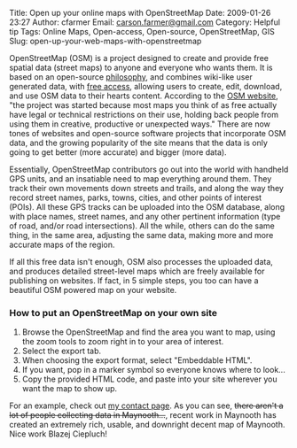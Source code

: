 Title: Open up your online maps with OpenStreetMap
Date: 2009-01-26 23:27
Author: cfarmer
Email: carson.farmer@gmail.com
Category: Helpful tip
Tags: Online Maps, Open-access, Open-source, OpenStreetMap, GIS
Slug: open-up-your-web-maps-with-openstreetmap

OpenStreetMap (OSM) is a project designed to create and provide free
spatial data (street maps) to anyone and everyone who wants them. It is
based on an open-source [philosophy][], and combines wiki-like user
generated data, with [free access][], allowing users to create, edit,
download, and use OSM data to their hearts content. According to the
[OSM website][], "the project was started because most maps you think of
as free actually have legal or technical restrictions on their use,
holding back people from using them in creative, productive or
unexpected ways." There are now tones of websites and open-source
software projects that incorporate OSM data, and the growing popularity
of the site means that the data is only going to get better (more
accurate) and bigger (more data).
<!--more-->

Essentially, OpenStreetMap contributors go out into the world
with handheld GPS units, and an insatiable need to map everything around
them. They track their own movements down streets and trails, and along
the way they record street names, parks, towns, cities, and other points
of interest (POIs). All these GPS tracks can be uploaded into the OSM
database, along with place names, street names, and any other pertinent
information (type of road, and/or road intersections). All the while,
others can do the same thing, in the same area, adjusting the same data,
making more and more accurate maps of the region.

If all this free data isn't enough, OSM also processes the uploaded
data, and produces detailed street-level maps which are freely available
for publishing on websites. If fact, in 5 simple steps, you too can have
a beautiful OSM powered map on your website.

### How to put an OpenStreetMap on your own site

1. Browse the OpenStreetMap and find the area you want to map, using
   the zoom tools to zoom right in to your area of interest.
2. Select the export tab.
3. When choosing the export format, select "Embeddable HTML".
4. If you want, pop in a marker symbol so everyone knows where to look...
5. Copy the provided HTML code, and paste into your site wherever you want the map to show up.

For an example, check out [my contact page][]. As you can see, <strike>there
aren't a lot of people collecting data in Maynooth...</strike>, recent work in
Maynooth has created an extremely rich, usable, and downright decent map
of Maynooth. Nice work Blazej Ciepluch!

[philosophy]: http://wiki.openstreetmap.org/wiki/FAQ#Why_OpenStreetMap.3F "OpenStreetMap Philosophy"
[free access]: http://www.opengeodata.org/?p=262
[OSM website]: http://www.openstreetmap.org/index.html
[my contact page]: /contact
